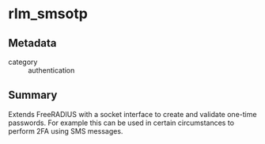 # rlm_smsotp
## Metadata
<dl>
  <dt>category</dt><dd>authentication</dd>
</dl>

## Summary

Extends FreeRADIUS with a socket interface to create and validate
one-time passwords. For example this can be used in certain
circumstances to perform 2FA using SMS messages.
